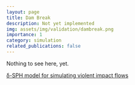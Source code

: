 ```yaml
---
layout: page
title: Dam Break
description: Not yet implemented
img: assets/img/validation/dambreak.png
importance: 1
category: simulation
related_publications: false
---
```


Nothing to see here, yet.

[δ-SPH model for simulating violent impact flows](https://www.sciencedirect.com/science/article/pii/S0045782510003725)
